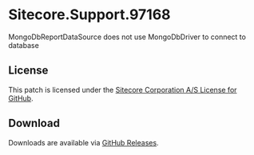 # Sitecore.Support.97168
MongoDbReportDataSource does not use MongoDbDriver to connect to database

## License  
This patch is licensed under the [Sitecore Corporation A/S License for GitHub](https://github.com/sitecoresupport/Sitecore.Support.97168/blob/master/LICENSE).  

## Download  
Downloads are available via [GitHub Releases](https://github.com/sitecoresupport/Sitecore.Support.97168/releases).  

